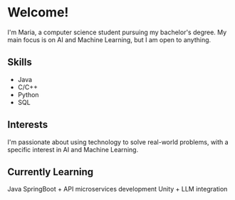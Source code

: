 # Welcome!

I'm Maria, a computer science student pursuing my bachelor's degree. My main focus is on AI and Machine Learning, but I am open to anything.

## Skills
- Java
- C/C++
- Python
- SQL

## Interests
I'm passionate about using technology to solve real-world problems, with a specific interest in AI and Machine Learning.

## Currently Learning
Java SpringBoot + API microservices development
Unity + LLM integration

